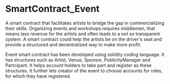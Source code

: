 # SmartContract_Event
A smart contract that facilitates artists to bridge the gap in commercializing their skills.
Organizing events and workshops requires middlemen, that means less revenue for the artists and often leads to a not so transparent system. A smart contract could help the artists be on the driver's seat and provide a structured and decentralized way to make more profit.

Event smart contract has been developed using solidity coding language. It has structures such as Artist, Venue, Sponsor, PublicityManager and Partcipant. It helps account holders to take part and register as these structures. It further lets creator of the event to choose accounts for roles, for which they have registered.
